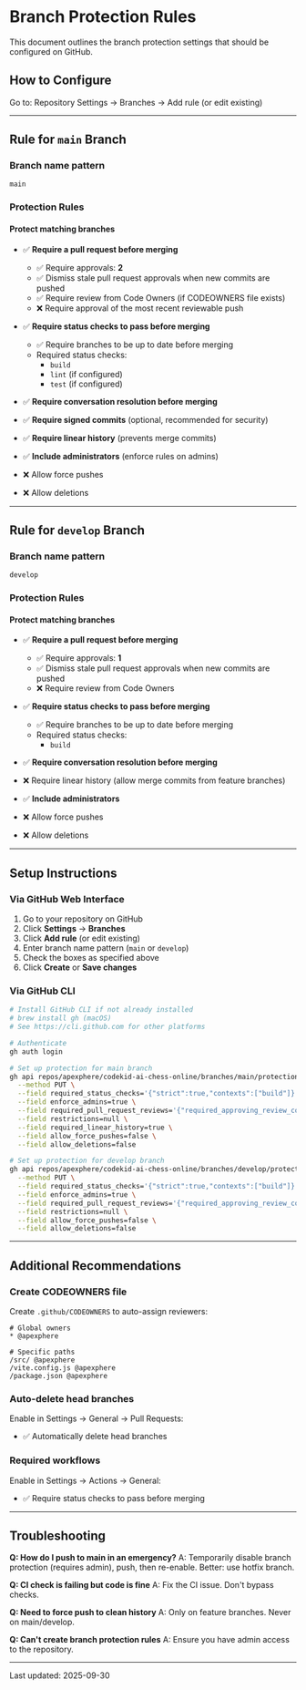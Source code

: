 # Branch Protection Rules

This document outlines the branch protection settings that should be configured on GitHub.

## How to Configure

Go to: Repository Settings → Branches → Add rule (or edit existing)

---

## Rule for `main` Branch

### Branch name pattern
```
main
```

### Protection Rules

#### Protect matching branches
- ✅ **Require a pull request before merging**
  - ✅ Require approvals: **2**
  - ✅ Dismiss stale pull request approvals when new commits are pushed
  - ✅ Require review from Code Owners (if CODEOWNERS file exists)
  - ❌ Require approval of the most recent reviewable push

- ✅ **Require status checks to pass before merging**
  - ✅ Require branches to be up to date before merging
  - Required status checks:
    - `build`
    - `lint` (if configured)
    - `test` (if configured)

- ✅ **Require conversation resolution before merging**
- ✅ **Require signed commits** (optional, recommended for security)
- ✅ **Require linear history** (prevents merge commits)
- ✅ **Include administrators** (enforce rules on admins)
- ❌ Allow force pushes
- ❌ Allow deletions

---

## Rule for `develop` Branch

### Branch name pattern
```
develop
```

### Protection Rules

#### Protect matching branches
- ✅ **Require a pull request before merging**
  - ✅ Require approvals: **1**
  - ✅ Dismiss stale pull request approvals when new commits are pushed
  - ❌ Require review from Code Owners

- ✅ **Require status checks to pass before merging**
  - ✅ Require branches to be up to date before merging
  - Required status checks:
    - `build`

- ✅ **Require conversation resolution before merging**
- ❌ Require linear history (allow merge commits from feature branches)
- ✅ **Include administrators**
- ❌ Allow force pushes
- ❌ Allow deletions

---

## Setup Instructions

### Via GitHub Web Interface

1. Go to your repository on GitHub
2. Click **Settings** → **Branches**
3. Click **Add rule** (or edit existing)
4. Enter branch name pattern (`main` or `develop`)
5. Check the boxes as specified above
6. Click **Create** or **Save changes**

### Via GitHub CLI

```bash
# Install GitHub CLI if not already installed
# brew install gh (macOS)
# See https://cli.github.com for other platforms

# Authenticate
gh auth login

# Set up protection for main branch
gh api repos/apexphere/codekid-ai-chess-online/branches/main/protection \
  --method PUT \
  --field required_status_checks='{"strict":true,"contexts":["build"]}' \
  --field enforce_admins=true \
  --field required_pull_request_reviews='{"required_approving_review_count":2,"dismiss_stale_reviews":true}' \
  --field restrictions=null \
  --field required_linear_history=true \
  --field allow_force_pushes=false \
  --field allow_deletions=false

# Set up protection for develop branch
gh api repos/apexphere/codekid-ai-chess-online/branches/develop/protection \
  --method PUT \
  --field required_status_checks='{"strict":true,"contexts":["build"]}' \
  --field enforce_admins=true \
  --field required_pull_request_reviews='{"required_approving_review_count":1,"dismiss_stale_reviews":true}' \
  --field restrictions=null \
  --field allow_force_pushes=false \
  --field allow_deletions=false
```

---

## Additional Recommendations

### Create CODEOWNERS file
Create `.github/CODEOWNERS` to auto-assign reviewers:

```
# Global owners
* @apexphere

# Specific paths
/src/ @apexphere
/vite.config.js @apexphere
/package.json @apexphere
```

### Auto-delete head branches
Enable in Settings → General → Pull Requests:
- ✅ Automatically delete head branches

### Required workflows
Enable in Settings → Actions → General:
- ✅ Require status checks to pass before merging

---

## Troubleshooting

**Q: How do I push to main in an emergency?**
A: Temporarily disable branch protection (requires admin), push, then re-enable. Better: use hotfix branch.

**Q: CI check is failing but code is fine**
A: Fix the CI issue. Don't bypass checks.

**Q: Need to force push to clean history**
A: Only on feature branches. Never on main/develop.

**Q: Can't create branch protection rules**
A: Ensure you have admin access to the repository.

---

Last updated: 2025-09-30